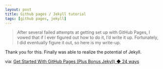 ```yaml
---
layout: post
title: Github pages / Jekyll tutorial
tags: [github pages, jekyll]
---
```


>After several failed attempts at getting set up with GitHub Pages, I vowed that if I ever figured out how to do it, I’d write it up. Fortunately, I did eventually figure it out, so here is my write-up.

Thank you for this. Finally was able to realize the potential of Jekyll.

via: [Get Started With GitHub Pages (Plus Bonus Jekyll) ◆ 24 ways](http://24ways.org/2013/get-started-with-github-pages/)

